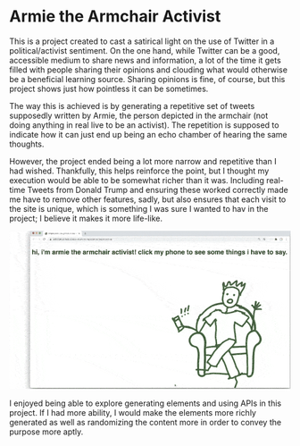 # Armie the Armchair Activist
This is a project created to cast a satirical light on the use of Twitter in a political/activist sentiment. On the one hand, while Twitter can be a good, accessible medium to share news and information, a lot of the time it gets filled with people sharing their opinions and clouding what would otherwise be a beneficial learning source. Sharing opinions is fine, of course, but this project shows just how pointless it can be sometimes.

The way this is achieved is by generating a repetitive set of tweets supposedly written by Armie, the person depicted in the armchair (not doing anything in real live to be an activist). The repetition is supposed to indicate how it can just end up being an echo chamber of hearing the same thoughts.

However, the project ended being a lot more narrow and repetitive than I had wished. Thankfully, this helps reinforce the point, but I thought my execution would be able to be somewhat richer than it was. Including real-time Tweets from Donald Trump and ensuring these worked correctly made me have to remove other features, sadly, but also ensures that each visit to the site is unique, which is something I was sure I wanted to hav in the project; I believe it makes it more life-like.

![Image of the project](./media/gif.gif)

I enjoyed being able to explore generating elements and using APIs in this project. If I had more ability, I would make the elements more richly generated as well as randomizing the content more in order to convey the purpose more aptly.
